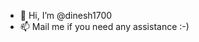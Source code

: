 - 👋 Hi, I’m @dinesh1700
- 📫 Mail me if you need any assistance :-)

<!---
dinesh1700/dinesh1700 is a ✨ special ✨ repository because its `README.md` (this file) appears on your GitHub profile.
You can click the Preview link to take a look at your changes.
--->
